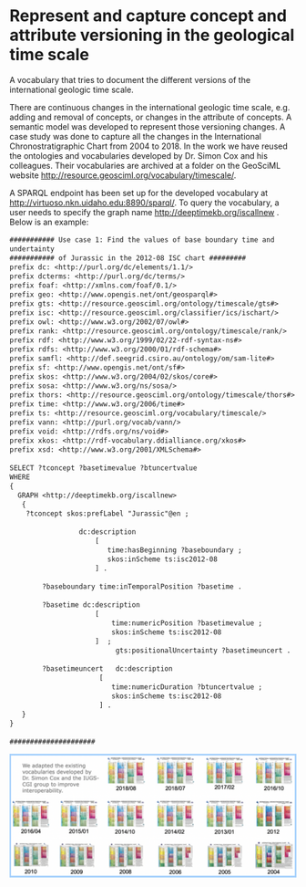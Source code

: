 # Represent and capture concept and attribute versioning in the geological time scale
A vocabulary that tries to document the different versions of the international geologic time scale. 

There are continuous changes in the international geologic time scale, e.g. adding and removal of concepts, or changes in the attribute of concepts. A semantic model was developed to represent those versioning changes. A case study was done to capture all the changes in the International Chronostratigraphic Chart from 2004 to 2018. In the work we have reused the ontologies and vocabularies developed by Dr. Simon Cox and his colleagues. Their vocabularies are archived at a folder on the GeoSciML website http://resource.geosciml.org/vocabulary/timescale/. 

A SPARQL endpoint has been set up for the developed vocabulary at http://virtuoso.nkn.uidaho.edu:8890/sparql/. To query the vocabulary, a user needs to specify the graph name <http://deeptimekb.org/iscallnew> . Below is an example: 

```
########### Use case 1: Find the values of base boundary time and undertainty 
########### of Jurassic in the 2012-08 ISC chart #########
prefix dc: <http://purl.org/dc/elements/1.1/> 
prefix dcterms: <http://purl.org/dc/terms/> 
prefix foaf: <http://xmlns.com/foaf/0.1/> 
prefix geo: <http://www.opengis.net/ont/geosparql#> 
prefix gts: <http://resource.geosciml.org/ontology/timescale/gts#> 
prefix isc: <http://resource.geosciml.org/classifier/ics/ischart/> 
prefix owl: <http://www.w3.org/2002/07/owl#> 
prefix rank: <http://resource.geosciml.org/ontology/timescale/rank/> 
prefix rdf: <http://www.w3.org/1999/02/22-rdf-syntax-ns#> 
prefix rdfs: <http://www.w3.org/2000/01/rdf-schema#> 
prefix samfl: <http://def.seegrid.csiro.au/ontology/om/sam-lite#> 
prefix sf: <http://www.opengis.net/ont/sf#> 
prefix skos: <http://www.w3.org/2004/02/skos/core#> 
prefix sosa: <http://www.w3.org/ns/sosa/> 
prefix thors: <http://resource.geosciml.org/ontology/timescale/thors#> 
prefix time: <http://www.w3.org/2006/time#> 
prefix ts: <http://resource.geosciml.org/vocabulary/timescale/> 
prefix vann: <http://purl.org/vocab/vann/> 
prefix void: <http://rdfs.org/ns/void#> 
prefix xkos: <http://rdf-vocabulary.ddialliance.org/xkos#> 
prefix xsd: <http://www.w3.org/2001/XMLSchema#> 

SELECT ?tconcept ?basetimevalue ?btuncertvalue 
WHERE
{
  GRAPH <http://deeptimekb.org/iscallnew> 
   {
	?tconcept skos:prefLabel "Jurassic"@en ;  

                 dc:description  
                     [   
	                    time:hasBeginning ?baseboundary ;
	                    skos:inScheme ts:isc2012-08
                     ] .
	
        ?baseboundary time:inTemporalPosition ?basetime .
	
        ?basetime dc:description
			         [ 
			             time:numericPosition ?basetimevalue ;
			             skos:inScheme ts:isc2012-08 
			         ]  ;
                          gts:positionalUncertainty ?basetimeuncert .

        ?basetimeuncert   dc:description
					  [ 
					     time:numericDuration ?btuncertvalue ;
					     skos:inScheme ts:isc2012-08 
				      ] .
   }
}

#####################
```

![Different versions of the GTS chart](/gtsversion.png)
